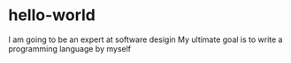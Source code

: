 # hello-world
I am going to be an expert at software desigin
My ultimate goal is to write a programming language by myself
